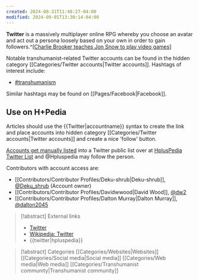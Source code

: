 ```yaml
---
created: 2024-08-31T11:48:27-04:00
modified: 2024-09-01T13:30:14-04:00
---
```

**Twitter** is a massively multiplayer online RPG whereby you choose an avatar and act out a persona loosely based on your own in order to gain followers.^[[Charlie Brooker teaches Jon Snow to play video games](https://twitter.com/hexy/status/472371955224420352)]

Notable transhumanist-related Twitter accounts can be found in the hidden category [[Categories/Twitter accounts|Twitter accounts]]. 
Hashtags of interest include:
* [#transhumanism](https://twitter.com/hashtag/transhumanism?src=hash)

Similar hashtags may be found on [[Pages/Facebook|Facebook]].

## Use on H+Pedia

Articles should use the <nowiki>{{Twitter|accountname}}</nowiki> syntax to create the link and place accounts into hidden category [[Categories/Twitter accounts|Twitter accounts]] and create a nice 'follow' button.

[Accounts get manually listed](https://twitter.com/HplusPedia/lists/mentioned-in-h-pedia/members) into a Twitter public list over at [HplusPedia Twitter List](https://twitter.com/HplusPedia/lists/mentioned-in-h-pedia) and @Hpluspedia may follow the person.

Contributors with account access are:
* [[Contributors/Contributor Profiles/Deku-shrub|Deku-shrub]], [@Deku_shrub](https://twitter.com/Deku_shrub) (Account owner)
* [[Contributors/Contributor Profiles/Davidwwood|David Wood]], [@dw2](https://twitter.com/dw2)
* [[Contributors/Contributor Profiles/Dalton Murray|Dalton Murray]], [@dalton2045](https://twitter.com/dalton2045)

> [!abstract] External links
> - [Twitter](https://twitter.com/)
> - [Wikipedia: Twitter](https://en.wikipedia.org/wiki/Twitter)
> - {{twitter|hpluspedia}}

> [!abstract] Categories
> [[Categories/Websites|Websites]] [[Categories/Social media|Social media]] [[Categories/Web media|Web media]] [[Categories/Transhumanist community|Transhumanist community]]